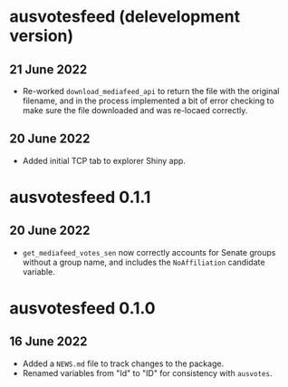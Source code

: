 # ausvotesfeed (delevelopment version)

## 21 June 2022

* Re-worked `download_mediafeed_api` to return the file with the original 
  filename, and in the process implemented a bit of error checking to make sure
  the file downloaded and was re-locaed correctly.

## 20 June 2022

* Added initial TCP tab to explorer Shiny app.

# ausvotesfeed 0.1.1

## 20 June 2022

* `get_mediafeed_votes_sen` now correctly accounts for Senate groups without a
  group name, and includes the `NoAffiliation` candidate variable.

# ausvotesfeed 0.1.0

## 16 June 2022

* Added a `NEWS.md` file to track changes to the package.
* Renamed variables from "Id" to "ID" for consistency with `ausvotes`.

